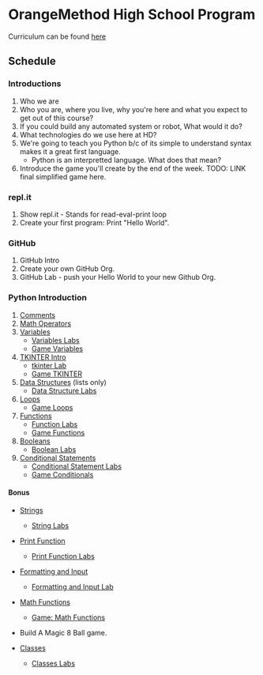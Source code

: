 # OrangeMethod High School Program

Curriculum can be found [here](https://erinwoodrum.github.io/High-School-Program/)

## Schedule

### Introductions
1.  Who we are
2.  Who you are, where you live, why you're here and what you expect to get out of this course?
3.  If you could build any automated system or robot, What would it do? 
4.  What technologies do we use here at HD? 
5.  We're going to teach you Python b/c of its simple to understand syntax makes it a great first language. 
    * Python is an interpretted language.  What does that mean? 
6.  Introduce the game you'll create by the end of the week. TODO: LINK final simplified game here. 

### repl.it
1. Show repl.it - Stands for read-eval-print loop
2. Create your first program:  Print "Hello World". 

### GitHub

1. GitHub Intro
2. Create your own GitHub Org. 
3. GitHub Lab - push your Hello World to your new Github Org. 

### Python Introduction
1. [Comments](./docs/comments.html)
2. [Math Operators](./docs/math-operators.html)
3. [Variables](./docs/variables.html)
   * [Variables Labs](./docs/variables-labs.html)
   * [Game Variables](./docs/game-variables.html)
4. [TKINTER Intro](./docs/tkinter)
    * [tkinter Lab](./docs/tkinter-lab.html)
    * [Game TKINTER](./docs/game-tkinter.html)
5. [Data Structures](./docs/data-structures.html) (lists only)
    * [Data Structure Labs](./docs/data-structures-labs.html)
6. [Loops](./docs/loops.html)
    * [Game Loops](./docs/game-loops.html)
7.  [Functions](./docs/functions.html)
    * [Function Labs](./docs/functions-labs.html)
    * [Game Functions](./docs/game-functions.html)
8. [Booleans](./docs/booleans.html)
    * [Boolean Labs](./docs/boolean-labs.html)
9. [Conditional Statements](./docs/conditional-statements.html)
    * [Conditional Statement Labs](./docs/conditional-statements-labs.html)
    * [Game Conditionals](./docs/game-conditionals.html) 


#### Bonus
-  [Strings](./docs/strings.html)
    * [String Labs](./docs/strings-labs.html)
- [Print Function](./docs/print-function.html)
   * [Print Function Labs](./docs/print-function-labs.html)
- [Formatting and Input](./docs/formatting-and-input.html)
   * [Formatting and Input Lab](./docs/formatting-and-input-labs.html)
- [Math Functions](./docs/math-functions.html)
   * [Game: Math Functions](./docs/math-functions.html)

- Build A Magic 8 Ball game. 

- [Classes](./docs/classes.html)
    * [Classes Labs](./docs/classes-labs.html)
